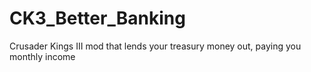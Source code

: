 # CK3_Better_Banking
Crusader Kings III mod that lends your treasury money out, paying you monthly income
